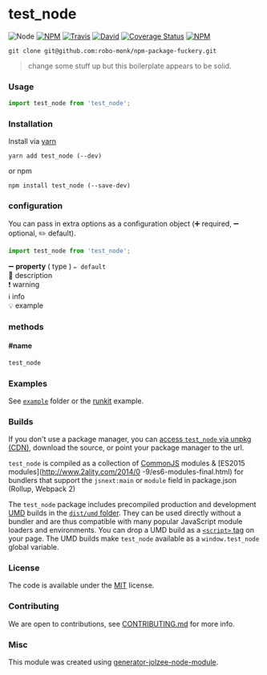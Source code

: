 # test_node

![Node](https://img.shields.io/node/v/test_node.svg?style=flat-square)
[![NPM](https://img.shields.io/npm/v/test_node.svg?style=flat-square)](https://www.npmjs.com/package/test_node)
[![Travis](https://img.shields.io/travis/robo-monk/test_node/master.svg?style=flat-square)](https://travis-ci.org/robo-monk/test_node)
[![David](https://img.shields.io/david/robo-monk/test_node.svg?style=flat-square)](https://david-dm.org/robo-monk/test_node)
[![Coverage Status](https://img.shields.io/coveralls/robo-monk/test_node.svg?style=flat-square)](https://coveralls.io/github/robo-monk/test_node)
[![NPM](https://img.shields.io/npm/dt/test_node.svg?style=flat-square)](https://www.npmjs.com/package/test_node)

```
git clone git@github.com:robo-monk/npm-package-fuckery.git
```
> change some stuff up but this boilerplate appears to be solid.

### Usage

```js
import test_node from 'test_node';

```

### Installation

Install via [yarn](https://github.com/yarnpkg/yarn)

	yarn add test_node (--dev)

or npm

	npm install test_node (--save-dev)


### configuration

You can pass in extra options as a configuration object (➕ required, ➖ optional, ✏️ default).

```js
import test_node from 'test_node';

```

➖ **property** ( type ) ` ✏️ default `
<br/> 📝 description
<br/> ❗️ warning
<br/> ℹ️ info
<br/> 💡 example

### methods

#### #name

```js
test_node

```

### Examples

See [`example`](example/script.js) folder or the [runkit](https://runkit.com/robo-monk/test_node) example.

### Builds

If you don't use a package manager, you can [access `test_node` via unpkg (CDN)](https://unpkg.com/test_node/), download the source, or point your package manager to the url.

`test_node` is compiled as a collection of [CommonJS](http://webpack.github.io/docs/commonjs.html) modules & [ES2015 modules](http://www.2ality.com/2014/0
  -9/es6-modules-final.html) for bundlers that support the `jsnext:main` or `module` field in package.json (Rollup, Webpack 2)

The `test_node` package includes precompiled production and development [UMD](https://github.com/umdjs/umd) builds in the [`dist/umd` folder](https://unpkg.com/test_node/dist/umd/). They can be used directly without a bundler and are thus compatible with many popular JavaScript module loaders and environments. You can drop a UMD build as a [`<script>` tag](https://unpkg.com/test_node) on your page. The UMD builds make `test_node` available as a `window.test_node` global variable.

### License

The code is available under the [MIT](LICENSE) license.

### Contributing

We are open to contributions, see [CONTRIBUTING.md](CONTRIBUTING.md) for more info.

### Misc

This module was created using [generator-jolzee-node-module](https://github.com/jolzee/generator-jolzee-node-module).
